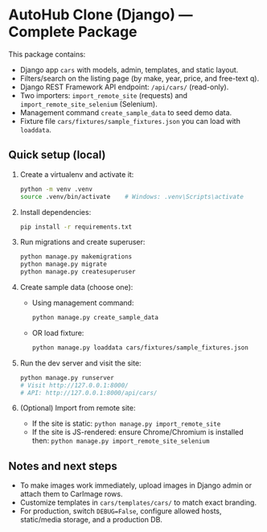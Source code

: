 # AutoHub Clone (Django) — Complete Package

This package contains:
- Django app `cars` with models, admin, templates, and static layout.
- Filters/search on the listing page (by make, year, price, and free-text q).
- Django REST Framework API endpoint: `/api/cars/` (read-only).
- Two importers: `import_remote_site` (requests) and `import_remote_site_selenium` (Selenium).
- Management command `create_sample_data` to seed demo data.
- Fixture file `cars/fixtures/sample_fixtures.json` you can load with `loaddata`.

## Quick setup (local)

1. Create a virtualenv and activate it:

   ```bash
   python -m venv .venv
   source .venv/bin/activate    # Windows: .venv\Scripts\activate
   ```

2. Install dependencies:

   ```bash
   pip install -r requirements.txt
   ```

3. Run migrations and create superuser:

   ```bash
   python manage.py makemigrations
   python manage.py migrate
   python manage.py createsuperuser
   ```

4. Create sample data (choose one):

   - Using management command:
     ```bash
     python manage.py create_sample_data
     ```
   - OR load fixture:
     ```bash
     python manage.py loaddata cars/fixtures/sample_fixtures.json
     ```

5. Run the dev server and visit the site:

   ```bash
   python manage.py runserver
   # Visit http://127.0.0.1:8000/
   # API: http://127.0.0.1:8000/api/cars/
   ```

6. (Optional) Import from remote site:

   - If the site is static: `python manage.py import_remote_site`
   - If the site is JS-rendered: ensure Chrome/Chromium is installed then:
     `python manage.py import_remote_site_selenium`

## Notes and next steps

- To make images work immediately, upload images in Django admin or attach them to CarImage rows.
- Customize templates in `cars/templates/cars/` to match exact branding.
- For production, switch `DEBUG=False`, configure allowed hosts, static/media storage, and a production DB.
